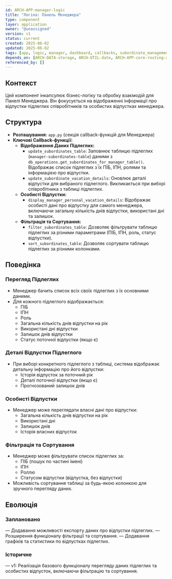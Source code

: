 ```yaml
---
id: ARCH-APP-manager-logic
title: "Логіка: Панель Менеджера"
type: component
layer: application
owner: "@unassigned"
version: v1
status: current
created: 2025-06-02
updated: 2025-06-02
tags: [app, logic, manager, dashboard, callbacks, subordinate_management, vacation_viewing, dash]
depends_on: [ARCH-DATA-storage, ARCH-UTIL-date, ARCH-APP-core-routing-auth]
referenced_by: []
---
```

## Контекст
Цей компонент інкапсулює бізнес-логіку та обробку взаємодій для Панелі Менеджера. Він фокусується на відображенні інформації про відпустки підлеглих співробітників та особистих відпустках менеджера.

## Структура
*   **Розташування:** `app.py` (секція callback-функцій для Менеджера)
*   **Ключові Callback-функції:**
    *   **Відображення Даних Підлеглих:**
        *   `update_subordinates_table`: Заповнює таблицю підлеглих (`manager-subordinates-table`) даними з `db_operations.get_subordinates_for_manager_table()`. Відображає список підлеглих з їх ПІБ, ІПН, ролями та інформацією про відпустки.
        *   `update_subordinate_vacation_details`: Оновлює деталі відпустки для вибраного підлеглого. Викликається при виборі співробітника з таблиці підлеглих.
    *   **Особисті Відпустки:**
        *   `display_manager_personal_vacation_details`: Відображає особисті дані про відпустку для самого менеджера, включаючи загальну кількість днів відпустки, використані дні та залишок.
    *   **Фільтрація та Сортування:**
        *   `filter_subordinates_table`: Дозволяє фільтрувати таблицю підлеглих за різними параметрами (ПІБ, ІПН, роль, статус відпустки).
        *   `sort_subordinates_table`: Дозволяє сортувати таблицю підлеглих за різними колонками.

## Поведінка
### Перегляд Підлеглих
*   Менеджер бачить список всіх своїх підлеглих з їх основними даними.
*   Для кожного підлеглого відображається:
    *   ПІБ
    *   ІПН
    *   Роль
    *   Загальна кількість днів відпустки на рік
    *   Використані дні відпустки
    *   Залишок днів відпустки
    *   Статус поточної відпустки (якщо є)

### Деталі Відпустки Підлеглого
*   При виборі конкретного підлеглого з таблиці, система відображає детальну інформацію про його відпустки:
    *   Історія відпусток за поточний рік
    *   Деталі поточної відпустки (якщо є)
    *   Прогнозований залишок днів

### Особисті Відпустки
*   Менеджер може переглядати власні дані про відпустки:
    *   Загальна кількість днів відпустки на рік
    *   Використані дні
    *   Залишок днів
    *   Історія власних відпусток

### Фільтрація та Сортування
*   Менеджер може фільтрувати список підлеглих за:
    *   ПІБ (пошук по частині імені)
    *   ІПН
    *   Роллю
    *   Статусом відпустки (відпустка, без відпустки)
*   Можливість сортування таблиці за будь-якою колонкою для зручного перегляду даних.

## Еволюція
### Заплановано
— Додавання можливості експорту даних про відпустки підлеглих.
— Розширення функціоналу фільтрації та сортування.
— Додавання графіків та статистики по відпустках підлеглих.
### Історичне
— v1: Реалізація базового функціоналу перегляду даних підлеглих та особистих відпусток, включаючи фільтрацію та сортування. 